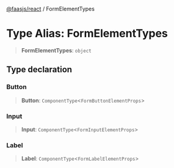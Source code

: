 [@faasjs/react](../README.md) / FormElementTypes

# Type Alias: FormElementTypes

> **FormElementTypes**: `object`

## Type declaration

### Button

> **Button**: `ComponentType`\<`FormButtonElementProps`\>

### Input

> **Input**: `ComponentType`\<`FormInputElementProps`\>

### Label

> **Label**: `ComponentType`\<`FormLabelElementProps`\>

